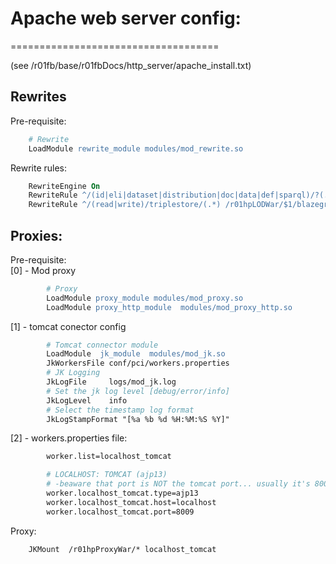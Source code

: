# Apache web server config:
====================================  

(see /r01fb/base/r01fbDocs/http_server/apache_install.txt)

## Rewrites
Pre-requisite:
```apache
	# Rewrite
	LoadModule rewrite_module modules/mod_rewrite.so
```
Rewrite rules:
```apache		
	RewriteEngine On
	RewriteRule ^/(id|eli|dataset|distribution|doc|data|def|sparql)/?(.*) /r01hpLODWar/$1/$2 [proxy]
	RewriteRule ^/(read|write)/triplestore/(.*) /r01hpLODWar/$1/blazegraph/$2 [proxy]
```
## Proxies:
Pre-requisite:  
[0] - Mod proxy

```apache
		# Proxy
		LoadModule proxy_module modules/mod_proxy.so
		LoadModule proxy_http_module  modules/mod_proxy_http.so
```
[1] - tomcat conector config
```apache
		# Tomcat connector module
		LoadModule  jk_module  modules/mod_jk.so
		JkWorkersFile conf/pci/workers.properties
		# JK Logging
		JkLogFile     logs/mod_jk.log
		# Set the jk log level [debug/error/info]
		JkLogLevel    info
		# Select the timestamp log format
		JkLogStampFormat "[%a %b %d %H:%M:%S %Y]"
```
[2] - workers.properties file:
```apache
		worker.list=localhost_tomcat

		# LOCALHOST: TOMCAT (ajp13)
		# -beaware that port is NOT the tomcat port... usually it's 8009-
		worker.localhost_tomcat.type=ajp13
		worker.localhost_tomcat.host=localhost
		worker.localhost_tomcat.port=8009
```
Proxy:
```apache
    JKMount  /r01hpProxyWar/* localhost_tomcat
```
